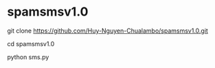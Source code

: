 # spamsmsv1.0
git clone https://github.com/Huy-Nguyen-Chualambo/spamsmsv1.0.git

cd spamsmsv1.0

python sms.py
